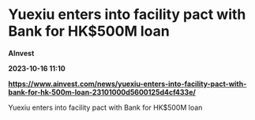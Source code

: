 # Yuexiu enters into facility pact with Bank for HK$500M loan
**AInvest**

**2023-10-16 11:10**

**https://www.ainvest.com/news/yuexiu-enters-into-facility-pact-with-bank-for-hk-500m-loan-23101000d5600125d4cf433e/**

Yuexiu enters into facility pact with Bank for HK$500M loan